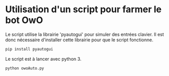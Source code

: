 # Utilisation d'un script pour farmer le bot OwO
Le script utilise la librairie 'pyautogui' pour simuler des entrées clavier. Il est donc nécessaire d'installer cette librairie pour que le script fonctionne.
```bash
pip install pyautogui
```
Le script est à lancer avec python 3.
```bash
python owoAuto.py
```

